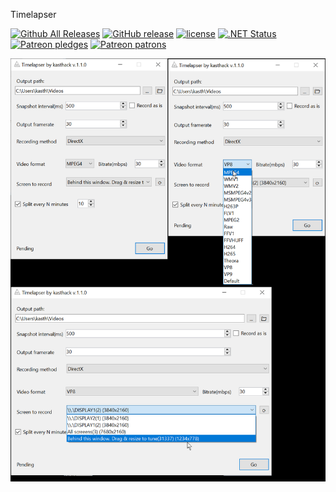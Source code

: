Timelapser


[![Github All Releases](https://img.shields.io/github/downloads/kasthack-archive/kasthack.timelapser/total.svg)](https://github.com/kasthack-archive/kasthack.timelapser/releases/latest)
[![GitHub release](https://img.shields.io/github/release/kasthack-archive/kasthack.timelapser.svg)](https://github.com/kasthack-archive/kasthack.timelapser/releases/latest)
[![license](https://img.shields.io/github/license/kasthack-archive/kasthack.timelapser.svg)](LICENSE)
[![.NET Status](https://github.com/kasthack-archive/kasthack.timelapser/workflows/.NET/badge.svg)](https://github.com/kasthack-archive/kasthack.timelapser/actions?query=workflow%3A.NET)
[![Patreon pledges](https://img.shields.io/endpoint.svg?url=https%3A%2F%2Fshieldsio-patreon.vercel.app%2Fapi%3Fusername%3Dkasthack%26type%3Dpledges&style=flat)](https://patreon.com/kasthack)
[![Patreon patrons](https://img.shields.io/endpoint.svg?url=https%3A%2F%2Fshieldsio-patreon.vercel.app%2Fapi%3Fusername%3Dkasthack%26type%3Dpatrons&style=flat)](https://patreon.com/kasthack)

![Screenshot](img/screenshot.png)
